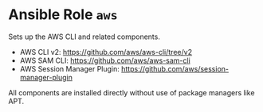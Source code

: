 # Ansible Role `aws`

Sets up the AWS CLI and related components.

- AWS CLI v2: <https://github.com/aws/aws-cli/tree/v2>
- AWS SAM CLI: <https://github.com/aws/aws-sam-cli>
- AWS Session Manager Plugin: <https://github.com/aws/session-manager-plugin>

All components are installed directly without use of package managers like APT.
